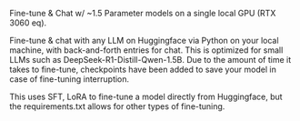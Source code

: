 Fine-tune & Chat w/ ~1.5 Parameter models on a single local GPU (RTX 3060 eq).

Fine-tune & chat with any LLM on Huggingface via Python on your local machine, with back-and-forth entries for chat.  This is optimized for small LLMs such as DeepSeek-R1-Distill-Qwen-1.5B.  Due to the amount of time it takes to fine-tune, checkpoints have been added to save your model in case of fine-tuning interruption.

This uses SFT, LoRA to fine-tune a model directly from Huggingface, but the requirements.txt allows for other types of fine-tuning.  

